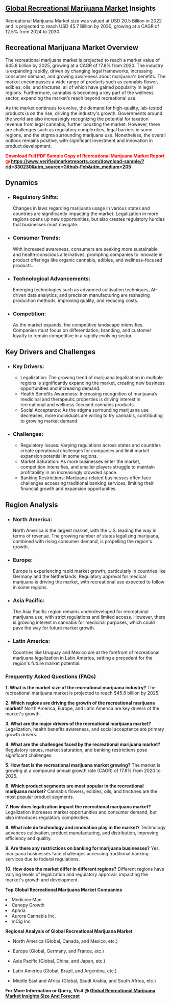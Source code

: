 <h2><a href="https://www.verifiedmarketreports.com/download-sample/?rid=330230&amp;utm_source=Github&amp;utm_medium=205" target="_blank">Global Recreational Marijuana Market</a> Insights</h2><p>Recreational Marijuana Market size was valued at USD 20.5 Billion in 2022 and is projected to reach USD 45.7 Billion by 2030, growing at a CAGR of 12.5% from 2024 to 2030.</p><p><h2>Recreational Marijuana Market Overview</h2> <p>The recreational marijuana market is projected to reach a market value of $45.8 billion by 2025, growing at a CAGR of 17.8% from 2020. The industry is expanding rapidly, driven by changing legal frameworks, increasing consumer demand, and growing awareness about marijuana's benefits. The market encompasses a wide range of products such as cannabis flower, edibles, oils, and tinctures, all of which have gained popularity in legal regions. Furthermore, cannabis is becoming a key part of the wellness sector, expanding the market’s reach beyond recreational use.</p> <p>As the market continues to evolve, the demand for high-quality, lab-tested products is on the rise, driving the industry's growth. Governments around the world are also increasingly recognizing the potential for taxation revenue from legal cannabis, further boosting the market. However, there are challenges such as regulatory complexities, legal barriers in some regions, and the stigma surrounding marijuana use. Nonetheless, the overall outlook remains positive, with significant investment and innovation in product development.</p> <p><strong><p><span class=""><span style="color: #ff0000;"><strong>Download Full PDF Sample Copy of Recreational Marijuana Market Report</strong> @ </span><a href="https://www.verifiedmarketreports.com/download-sample/?rid=330230&amp;utm_source=Github-Feb&amp;utm_medium=205" target="_blank">https://www.verifiedmarketreports.com/download-sample/?rid=330230&amp;utm_source=Github-Feb&amp;utm_medium=205</a></span></p></strong></p> <h2>Dynamics</h2> <ul> <li><h3>Regulatory Shifts: </h3>Changes in laws regarding marijuana usage in various states and countries are significantly impacting the market. Legalization in more regions opens up new opportunities, but also creates regulatory hurdles that businesses must navigate.</li> <li><h3>Consumer Trends: </h3>With increased awareness, consumers are seeking more sustainable and health-conscious alternatives, prompting companies to innovate in product offerings like organic cannabis, edibles, and wellness-focused products.</li> <li><h3>Technological Advancements: </h3>Emerging technologies such as advanced cultivation techniques, AI-driven data analytics, and precision manufacturing are reshaping production methods, improving quality, and reducing costs.</li> <li><h3>Competition: </h3>As the market expands, the competitive landscape intensifies. Companies must focus on differentiation, branding, and customer loyalty to remain competitive in a rapidly evolving sector.</li> </ul> <h2>Key Drivers and Challenges</h2> <ul> <li><h3>Key Drivers:</h3> <ul> <li>Legalization: The growing trend of marijuana legalization in multiple regions is significantly expanding the market, creating new business opportunities and increasing demand.</li> <li>Health Benefits Awareness: Increasing recognition of marijuana’s medicinal and therapeutic properties is driving interest in recreational and wellness-focused cannabis products.</li> <li>Social Acceptance: As the stigma surrounding marijuana use decreases, more individuals are willing to try cannabis, contributing to growing market demand.</li> </ul> </li> <li><h3>Challenges:</h3> <ul> <li>Regulatory Issues: Varying regulations across states and countries create operational challenges for companies and limit market expansion potential in some regions.</li> <li>Market Saturation: As more businesses enter the market, competition intensifies, and smaller players struggle to maintain profitability in an increasingly crowded space.</li> <li>Banking Restrictions: Marijuana-related businesses often face challenges accessing traditional banking services, limiting their financial growth and expansion opportunities.</li> </ul> </li> </ul> <h2>Region Analysis</h2> <ul> <li><h3>North America: </h3>North America is the largest market, with the U.S. leading the way in terms of revenue. The growing number of states legalizing marijuana, combined with rising consumer demand, is propelling the region's growth.</li> <li><h3>Europe: </h3>Europe is experiencing rapid market growth, particularly in countries like Germany and the Netherlands. Regulatory approval for medical marijuana is driving the market, with recreational use expected to follow in some regions.</li> <li><h3>Asia Pacific: </h3>The Asia Pacific region remains underdeveloped for recreational marijuana use, with strict regulations and limited access. However, there is growing interest in cannabis for medicinal purposes, which could pave the way for future market growth.</li> <li><h3>Latin America: </h3>Countries like Uruguay and Mexico are at the forefront of recreational marijuana legalization in Latin America, setting a precedent for the region's future market potential.</li> </ul> <h3>Frequently Asked Questions (FAQs)</h3> <p><strong>1. What is the market size of the recreational marijuana industry?</strong> The recreational marijuana market is projected to reach $45.8 billion by 2025.</p> <p><strong>2. Which regions are driving the growth of the recreational marijuana market?</strong> North America, Europe, and Latin America are key drivers of the market's growth.</p> <p><strong>3. What are the major drivers of the recreational marijuana market?</strong> Legalization, health benefits awareness, and social acceptance are primary growth drivers.</p> <p><strong>4. What are the challenges faced by the recreational marijuana market?</strong> Regulatory issues, market saturation, and banking restrictions pose significant challenges.</p> <p><strong>5. How fast is the recreational marijuana market growing?</strong> The market is growing at a compound annual growth rate (CAGR) of 17.8% from 2020 to 2025.</p> <p><strong>6. Which product segments are most popular in the recreational marijuana market?</strong> Cannabis flowers, edibles, oils, and tinctures are the most popular product segments.</p> <p><strong>7. How does legalization impact the recreational marijuana market?</strong> Legalization increases market opportunities and consumer demand, but also introduces regulatory complexities.</p> <p><strong>8. What role do technology and innovation play in the market?</strong> Technology advances cultivation, product manufacturing, and distribution, improving efficiency and quality.</p> <p><strong>9. Are there any restrictions on banking for marijuana businesses?</strong> Yes, marijuana businesses face challenges accessing traditional banking services due to federal regulations.</p> <p><strong>10. How does the market differ in different regions?</strong> Different regions have varying levels of legalization and regulatory approval, impacting the market's growth and development.</p> </p><p><strong>Top Global Recreational Marijuana Market Companies</strong></p><div data-test-id=""><p><li>Medicine Man</li><li> Canopy Growth</li><li> Aphria</li><li> Aurora Cannabis Inc.</li><li> mCig Inc</li></p><div><strong>Regional Analysis of&nbsp;Global Recreational Marijuana Market</strong></div><ul><li dir="ltr"><p dir="ltr">North America&nbsp;(Global, Canada, and Mexico, etc.)</p></li><li dir="ltr"><p dir="ltr">Europe (Global, Germany, and France, etc.)</p></li><li dir="ltr"><p dir="ltr">Asia Pacific&nbsp;(Global, China, and Japan, etc.)</p></li><li dir="ltr"><p dir="ltr">Latin America&nbsp;(Global, Brazil, and Argentina, etc.)</p></li><li dir="ltr">Middle East and Africa&nbsp;(Global, Saudi Arabia, and South Africa, etc.)</li></ul><p><strong>For More Information or Query, Visit @&nbsp;</strong><strong><a href="https://www.verifiedmarketreports.com/product/recreational-marijuana-market/?utm_source=Github&amp;utm_medium=205" target="_blank">Global Recreational Marijuana Market Insights Size And Forecast</a></strong></p></div>

